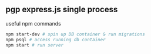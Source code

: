 ## pgp express.js single process

useful npm commands

```bash
npm start-dev # spin up DB container & run migrations
npm psql # access running db container
npm start # run server
```